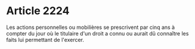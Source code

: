 # Article 2224

<p>Les actions personnelles ou mobilières se prescrivent par cinq ans à compter du jour où le titulaire d'un droit a connu ou aurait dû connaître les faits lui permettant de l'exercer. </p><p><br/></p>